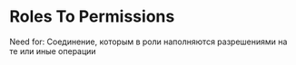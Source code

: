 
# Roles To Permissions

Need for: Соединение, которым в роли наполняются разрешениями на те или иные операции

